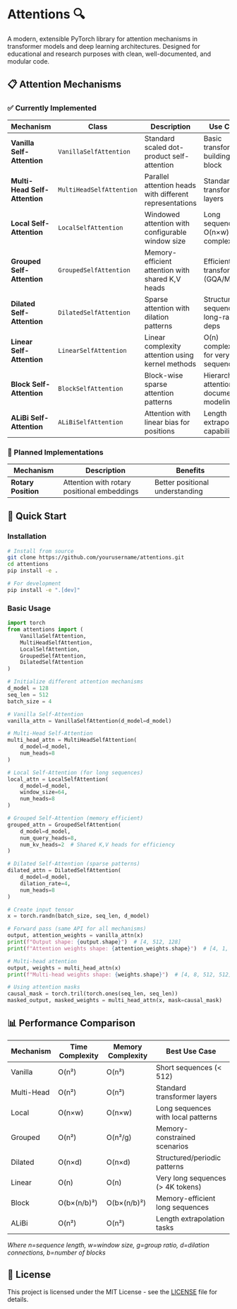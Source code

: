 # Attentions 🔍

A modern, extensible PyTorch library for attention mechanisms in transformer models and deep learning architectures. Designed for educational and research purposes with clean, well-documented, and modular code.

## 📋 Attention Mechanisms

### ✅ Currently Implemented

| Mechanism | Class | Description | Use Case |
|-----------|-------|-------------|----------|
| **Vanilla Self-Attention** | `VanillaSelfAttention` | Standard scaled dot-product self-attention | Basic transformer building block |
| **Multi-Head Self-Attention** | `MultiHeadSelfAttention` | Parallel attention heads with different representations | Standard transformer layers |
| **Local Self-Attention** | `LocalSelfAttention` | Windowed attention with configurable window size | Long sequences, O(n×w) complexity |
| **Grouped Self-Attention** | `GroupedSelfAttention` | Memory-efficient attention with shared K,V heads | Efficient transformers (GQA/MQA) |
| **Dilated Self-Attention** | `DilatedSelfAttention` | Sparse attention with dilation patterns | Structured sequences, long-range deps |
| **Linear Self-Attention** | `LinearSelfAttention` | Linear complexity attention using kernel methods | O(n) complexity for very long sequences |
| **Block Self-Attention** | `BlockSelfAttention` | Block-wise sparse attention patterns | Hierarchical attention, document modeling |
| **ALiBi Self-Attention** | `ALiBiSelfAttention` | Attention with linear bias for positions | Length extrapolation capabilities |

### 🚧 Planned Implementations

| Mechanism | Description | Benefits |
|-----------|-------------|----------|
| **Rotary Position** | Attention with rotary positional embeddings | Better positional understanding |

## 🚀 Quick Start

### Installation

```bash
# Install from source
git clone https://github.com/yourusername/attentions.git
cd attentions
pip install -e .

# For development
pip install -e ".[dev]"
```

### Basic Usage

```python
import torch
from attentions import (
    VanillaSelfAttention,
    MultiHeadSelfAttention,
    LocalSelfAttention,
    GroupedSelfAttention,
    DilatedSelfAttention
)

# Initialize different attention mechanisms
d_model = 128
seq_len = 512
batch_size = 4

# Vanilla Self-Attention
vanilla_attn = VanillaSelfAttention(d_model=d_model)

# Multi-Head Self-Attention
multi_head_attn = MultiHeadSelfAttention(
    d_model=d_model,
    num_heads=8
)

# Local Self-Attention (for long sequences)
local_attn = LocalSelfAttention(
    d_model=d_model,
    window_size=64,
    num_heads=8
)

# Grouped Self-Attention (memory efficient)
grouped_attn = GroupedSelfAttention(
    d_model=d_model,
    num_query_heads=8,
    num_kv_heads=2  # Shared K,V heads for efficiency
)

# Dilated Self-Attention (sparse patterns)
dilated_attn = DilatedSelfAttention(
    d_model=d_model,
    dilation_rate=4,
    num_heads=8
)

# Create input tensor
x = torch.randn(batch_size, seq_len, d_model)

# Forward pass (same API for all mechanisms)
output, attention_weights = vanilla_attn(x)
print(f"Output shape: {output.shape}")  # [4, 512, 128]
print(f"Attention weights shape: {attention_weights.shape}")  # [4, 1, 512, 512]

# Multi-head attention
output, weights = multi_head_attn(x)
print(f"Multi-head weights shape: {weights.shape}")  # [4, 8, 512, 512]

# Using attention masks
causal_mask = torch.tril(torch.ones(seq_len, seq_len))
masked_output, masked_weights = multi_head_attn(x, mask=causal_mask)
```

## 📊 Performance Comparison

| Mechanism | Time Complexity | Memory Complexity | Best Use Case |
|-----------|----------------|-------------------|---------------|
| Vanilla | O(n²) | O(n²) | Short sequences (< 512) |
| Multi-Head | O(n²) | O(n²) | Standard transformer layers |
| Local | O(n×w) | O(n×w) | Long sequences with local patterns |
| Grouped | O(n²) | O(n²/g) | Memory-constrained scenarios |
| Dilated | O(n×d) | O(n×d) | Structured/periodic patterns |
| Linear | O(n) | O(n) | Very long sequences (> 4K tokens) |
| Block | O(b×(n/b)²) | O(b×(n/b)²) | Memory-efficient long sequences |
| ALiBi | O(n²) | O(n²) | Length extrapolation tasks |

*Where n=sequence length, w=window size, g=group ratio, d=dilation connections, b=number of blocks*

## 📄 License

This project is licensed under the MIT License - see the [LICENSE](LICENSE) file for details.
